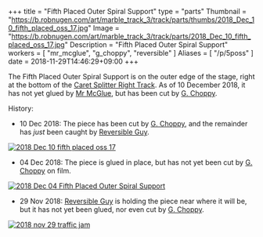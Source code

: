 +++
title = "Fifth Placed Outer Spiral Support"
type = "parts"
Thumbnail = "https://b.robnugen.com/art/marble_track_3/track/parts/thumbs/2018_Dec_10_fifth_placed_oss_17.jpg"
Image = "https://b.robnugen.com/art/marble_track_3/track/parts/2018_Dec_10_fifth_placed_oss_17.jpg"
Description = "Fifth Placed Outer Spiral Support"
workers = [
    "mr_mcglue",
    "g_choppy",
    "reversible"
]
Aliases = [
    "/p/5poss"
]
date = 2018-11-29T14:46:29+09:00
+++

The Fifth Placed Outer Spiral Support is on the outer edge of the stage, right at the bottom of the [Caret Splitter Right Track](/parts/caret_splitter_right_track/).  As of 10 December 2018, it has not yet glued by [Mr McGlue](/workers/mr_mcglue/), but has been cut by [G. Choppy](/workers/g_choppy/).

History:

* 10 Dec 2018: The piece has been cut by [G. Choppy](/workers/g_choppy/), and the remainder has *just* been caught by [Reversible Guy](/workers/reversible/).

[![2018 Dec 10 fifth placed oss 17](//b.robnugen.com/art/marble_track_3/track/parts/thumbs/2018_Dec_10_fifth_placed_oss_17.jpg)](//b.robnugen.com/art/marble_track_3/track/parts/2018_Dec_10_fifth_placed_oss_17.jpg)

* 04 Dec 2018: The piece is glued in place, but has not yet been cut by [G. Choppy](/workers/g_choppy/) on film.

[![2018 Dec 04 Fifth Placed Outer Spiral Support](//b.robnugen.com/art/marble_track_3/track/parts/thumbs/2018_dec_04_sixth_placed_outer_spiral_support.jpg)](//b.robnugen.com/art/marble_track_3/track/parts/2018_dec_04_sixth_placed_outer_spiral_support.jpg)

* 29 Nov 2018: [Reversible Guy](/workers/reversible/) is holding the piece near where it will be, but it has not yet been glued, nor even cut by [G. Choppy](/workers/g_choppy/).

[![2018 nov 29 traffic jam](//b.robnugen.com/art/marble_track_3/construction/2018/thumbs/2018_nov_29_traffic_jam.jpg)](//b.robnugen.com/art/marble_track_3/construction/2018/2018_nov_29_traffic_jam.jpg)

